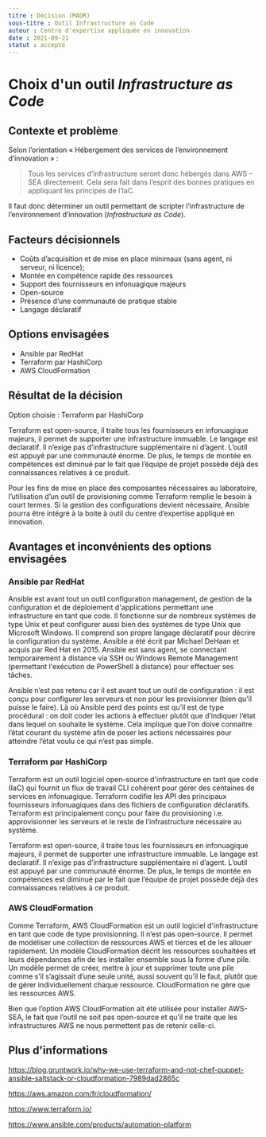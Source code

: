 ```yaml
---
titre : Décision (MADR)
sous-titre : Outil Infrastructure as Code
auteur : Centre d'expertise appliquée en innovation
date : 2021-09-21
statut : accepté
---
```


# Choix d'un outil *Infrastructure as Code*

## Contexte et problème

Selon l’orientation « Hébergement des services de l’environnement d’innovation » :

> Tous les services d’infrastructure seront donc hébergés dans AWS – SEA directement. Cela sera fait dans l’esprit des bonnes pratiques en appliquant les principes de l’IaC.

Il faut donc déterminer un outil permettant de scripter l’infrastructure de l’environnement d’innovation (*Infrastructure as Code*). 

<!-- Cet élément est facultatif. N'hésitez pas à le supprimer. -->
## Facteurs décisionnels

* Coûts d’acquisition et de mise en place minimaux (sans agent, ni serveur, ni licence);
* Montée en compétence rapide des ressources
* Support des fournisseurs en infonuagique majeurs
* Open-source
* Présence d’une communauté de pratique stable
* Langage déclaratif

## Options envisagées

* Ansible par RedHat
* Terraform par HashiCorp
* AWS CloudFormation

## Résultat de la décision

Option choisie : Terraform par HashiCorp

Terraform est open-source, il traite tous les fournisseurs en infonuagique majeurs, il permet de supporter une infrastructure immuable. Le langage est declaratif. Il n’exige pas d’infrastructure supplémentaire ni d’agent. L’outil est appuyé par une communauté énorme. De plus, le temps de montée en compétences est diminué par le fait que l’équipe de projet possède déjà des connaissances relatives à ce produit.

Pour les fins de mise en place des composantes nécessaires au laboratoire, l’utilisation d’un outil de provisioning comme Terraform remplie le besoin à court termes. Si la gestion des configurations devient nécessaire, Ansible pourra être intégré à la boite à outil du centre d’expertise appliqué en innovation.

## Avantages et inconvénients des options envisagées

### Ansible par RedHat

Ansible est avant tout un outil configuration management, de gestion de la configuration et de déploiement d'applications permettant une infrastructure en tant que code. Il fonctionne sur de nombreux systèmes de type Unix et peut configurer aussi bien des systèmes de type Unix que Microsoft Windows. Il comprend son propre langage déclaratif pour décrire la configuration du système. Ansible a été écrit par Michael DeHaan et acquis par Red Hat en 2015. Ansible est sans agent, se connectant temporairement à distance via SSH ou Windows Remote Management (permettant l'exécution de PowerShell à distance) pour effectuer ses tâches.

Ansible n’est pas retenu car il est avant tout un outil de configuration : il est conçu pour configurer les serveurs et non pour les provisionner (bien qu’il puisse le faire). Là où Ansible perd des points est qu’il est de type procédural : on doit coder les actions à effectuer plutôt que d’indiquer l’état dans lequel on souhaite le système. Cela implique que l’on doive connaitre l’état courant du système afin de poser les actions nécessaires pour atteindre l’état voulu ce qui n’est pas simple. 

### Terraform par HashiCorp

Terraform est un outil logiciel open-source d'infrastructure en tant que code (IaC) qui fournit un flux de travail CLI cohérent pour gérer des centaines de services en infonuagique. Terraform codifie les API des principaux fournisseurs infonuagiques dans des fichiers de configuration déclaratifs. Terraform est principalement conçu pour faire du provisioning i.e. approvisionner les serveurs et le reste de l’infrastructure nécessaire au système. 

Terraform est open-source, il traite tous les fournisseurs en infonuagique majeurs, il permet de supporter une infrastructure immuable. Le langage est declaratif. Il n’exige pas d’infrastructure supplémentaire ni d’agent. L’outil est appuyé par une communauté énorme. De plus, le temps de montée en compétences est diminué par le fait que l’équipe de projet possède déjà des connaissances relatives à ce produit.

### AWS CloudFormation

Comme Terraform, AWS CloudFormation est un outil logiciel d'infrastructure en tant que code de type provisionning. Il n’est pas open-source.  Il permet de modéliser une collection de ressources AWS et tierces et de les allouer rapidement. Un modèle CloudFormation décrit les ressources souhaitées et leurs dépendances afin de les installer ensemble sous la forme d’une pile. Un modèle permet de créer, mettre à jour et supprimer toute une pile comme s’il s’agissait d’une seule unité, aussi souvent qu’il le faut, plutôt que de gérer individuellement chaque ressource. CloudFormation ne gère que les ressources AWS.

Bien que l’option AWS CloudFormation ait été utilisée pour installer AWS-SEA, le fait que l’outil ne soit pas open-source et qu’il ne traite que les infrastructures AWS ne nous permettent pas de retenir celle-ci.

## Plus d'informations

https://blog.gruntwork.io/why-we-use-terraform-and-not-chef-puppet-ansible-saltstack-or-cloudformation-7989dad2865c

https://aws.amazon.com/fr/cloudformation/

https://www.terraform.io/

https://www.ansible.com/products/automation-platform
